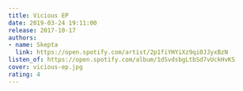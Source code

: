 ```yaml
---
title: Vicious EP
date: 2019-03-24 19:11:00
release: 2017-10-17
authors:
- name: Skepta
  link: https://open.spotify.com/artist/2p1fiYHYiXz9qi0JJyxBzN
listen_of: https://open.spotify.com/album/1dSvdsbgLtbSd7vUckHvKS
cover: vicious-ep.jpg
rating: 4
---
```

